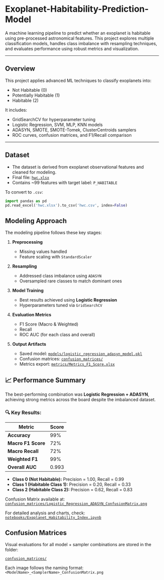 # Exoplanet-Habitability-Prediction-Model

A machine learning pipeline to predict whether an exoplanet is habitable using pre-processed astronomical features. This project explores multiple classification models, handles class imbalance with resampling techniques, and evaluates performance using robust metrics and visualization.

---

## Overview

This project applies advanced ML techniques to classify exoplanets into:
- Not Habitable (0)
- Potentially Habitable (1)
- Habitable (2)

It includes:
- GridSearchCV for hyperparameter tuning  
- Logistic Regression, SVM, MLP, KNN models  
- ADASYN, SMOTE, SMOTE-Tomek, ClusterCentroids samplers  
- ROC curves, confusion matrices, and F1/Recall comparison

---

## Dataset

- The dataset is derived from exoplanet observational features and cleaned for modeling.
- Final file: [`hwc.xlsx`](data/hwc.xlsx)
- Contains ~99 features with target label: `P_HABITABLE`

To convert to `.csv`:
```python
import pandas as pd
pd.read_excel('hwc.xlsx').to_csv('hwc.csv', index=False)
```

## Modeling Approach

The modeling pipeline follows these key stages:

1. **Preprocessing**  
   - Missing values handled
   - Feature scaling with `StandardScaler`

2. **Resampling**  
   - Addressed class imbalance using `ADASYN`
   - Oversampled rare classes to match dominant ones

3. **Model Training**  
   - Best results achieved using **Logistic Regression**
   - Hyperparameters tuned via `GridSearchCV`

4. **Evaluation Metrics**  
   - F1 Score (Macro & Weighted)
   - Recall
   - ROC AUC (for each class and overall)

5. **Output Artifacts**  
   - Saved model: [`models/logistic_regression_adasyn_model.pkl`](models/logistic_regression_adasyn_model.pkl)
   - Confusion matrices: [`confusion_matrices/`](confusion_matrices/)
   - Metrics export: [`metrics/Metrics_F1_Score.xlsx`](metrics/Metrics_F1_Score.xlsx)

## 📈 Performance Summary

The best-performing combination was **Logistic Regression + ADASYN**, achieving strong metrics across the board despite the imbalanced dataset.

### 🔍 Key Results:

| Metric            | Score     |
|-------------------|-----------|
| **Accuracy**      | 99%       |
| **Macro F1 Score**| 72%       |
| **Macro Recall**  | 72%       |
| **Weighted F1**   | 99%       |
| **Overall AUC**   | 0.993     |

- **Class 0 (Not Habitable):** Precision = 1.00, Recall = 0.99  
- **Class 1 (Habitable Class 1):** Precision = 0.20, Recall = 0.33  
- **Class 2 (Habitable Class 2):** Precision = 0.62, Recall = 0.83

Confusion Matrix available at:  
[`confusion_matrices/Logistic_Regression_ADASYN_ConfusionMatrix.png`](confusion_matrices/Logistic_Regression_ADASYN_ConfusionMatrix.png)

For detailed analysis and charts, check:  
[`notebooks/Exoplanet_Habitability_Index.ipynb`](notebooks/Exoplanet_Habitability_Index.ipynb)


## Confusion Matrices

Visual evaluations for all model + sampler combinations are stored in the folder:

[`confusion_matrices/`](confusion_matrices/)

Each image follows the naming format:  
`<ModelName>_<SamplerName>_ConfusionMatrix.png`
